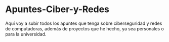 # Apuntes-Ciber-y-Redes

Aquí voy a subir todos los apuntes que tenga sobre ciberseguridad y redes de computadoras, además de proyectos que he hecho, ya sea personales o para la universidad.
